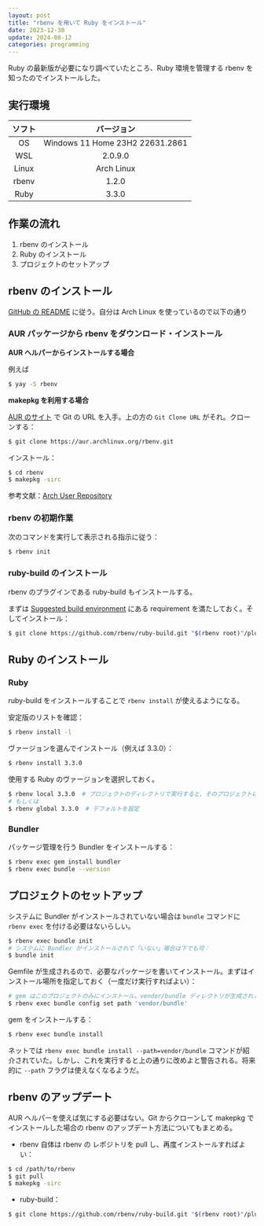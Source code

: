 ```yaml
---
layout: post
title: "rbenv を用いて Ruby をインストール"
date: 2023-12-30
update: 2024-08-12
categories: programming
---
```


Ruby の最新版が必要になり調べていたところ、Ruby 環境を管理する rbenv を知ったのでインストールした。

## 実行環境

| ソフト | バージョン |
| :-: | :-: |
| OS | Windows 11 Home 23H2 22631.2861 |
| WSL | 2.0.9.0 |
| Linux | Arch Linux |
| rbenv | 1.2.0 |
| Ruby | 3.3.0 |

## 作業の流れ

1. rbenv のインストール
2. Ruby のインストール
3. プロジェクトのセットアップ

## rbenv のインストール

[GitHub の README](https://github.com/rbenv/rbenv) に従う。自分は Arch Linux を使っているので以下の通り

### AUR パッケージから rbenv をダウンロード・インストール

**AUR ヘルパーからインストールする場合**

例えば
```bash
$ yay -S rbenv
```

**makepkg を利用する場合**

[AUR のサイト](https://aur.archlinux.org/packages/rbenv) で Git の URL を入手。上の方の `Git Clone URL` がそれ。クローンする：
```bash
$ git clone https://aur.archlinux.org/rbenv.git
```

インストール：
```bash
$ cd rbenv
$ makepkg -sirc
```

参考文献：[Arch User Repository](https://wiki.archlinux.jp/index.php/Arch_User_Repository)

### rbenv の初期作業

次のコマンドを実行して表示される指示に従う：
```bash
$ rbenv init
```

### ruby-build のインストール

rbenv のプラグインである ruby-build もインストールする。

まずは [Suggested build environment](https://github.com/rbenv/ruby-build/wiki#suggested-build-environment) にある requirement を満たしておく。そしてインストール：
```bash
$ git clone https://github.com/rbenv/ruby-build.git "$(rbenv root)"/plugins/ruby-build
```

## Ruby のインストール
### Ruby

ruby-build をインストールすることで `rbenv install` が使えるようになる。

安定版のリストを確認：
```bash
$ rbenv install -l
```

ヴァージョンを選んでインストール（例えば 3.3.0）：
```bash
$ rbenv install 3.3.0
```

使用する Ruby のヴァージョンを選択しておく。
```bash
$ rbenv local 3.3.0  # プロジェクトのディレクトリで実行すると、そのプロジェクトにのみ適用
# もしくは
$ rbenv global 3.3.0  # デフォルトを設定
```

### Bundler
パッケージ管理を行う Bundler をインストールする：
```bash
$ rbenv exec gem install bundler
$ rbenv exec bundle --version
```

## プロジェクトのセットアップ

システムに Bundler がインストールされていない場合は `bundle` コマンドに `rbenv exec` を付ける必要はないらしい。

```bash
$ rbenv exec bundle init
# システムに Bundler がインストールされて「いない」場合は下でも可：
$ bundle init
```

Gemfile が生成されるので、必要なパッケージを書いてインストール。まずはインストール場所を指定しておく（一度だけ実行すればよい）：

```bash
# gem はこのプロジェクトのみにインストール。vendor/bundle ディレクトリが生成される
$ rbenv exec bundle config set path 'vendor/bundle'
```

gem をインストールする：
```bash
$ rbenv exec bundle install
```

ネットでは `rbenv exec bundle install --path=vendor/bundle` コマンドが紹介されていた。しかし、これを実行すると上の通りに改めよと警告される。将来的に `--path` フラグは使えなくなるようだ。

## rbenv のアップデート

AUR ヘルパーを使えば気にする必要はない。Git からクローンして makepkg でインストールした場合の rbenv のアップデート方法についてもまとめる。

- rbenv 自体は rbenv の レポジトリを pull し、再度インストールすればよい：
```bash
$ cd /path/to/rbenv
$ git pull
$ makepkg -sirc
```
- ruby-build：
```bash
$ git clone https://github.com/rbenv/ruby-build.git "$(rbenv root)"/plugins/ruby-build
```

